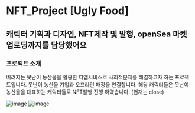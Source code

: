 # NFT_Project [Ugly Food]
## 캐릭터 기획과 디자인, NFT제작 및 발행, openSea 마켓 업로딩까지를 담당했어요 
### 프로젝트 소개 
버려지는 못난이 농산물을 활용한 디앱서비스로 사회적문제를 해결하고자 하는 프로젝트입니다. 
못난이 농산물 기업과 오프라인 매장을 연결합니다. 
해당 캐릭터들은 못난이 농산물을 대표하는 캐릭터들로 NFT발행 진행 하였습니다. (현재는 close)

![image](https://github.com/hyeonheebee/NFT_TEST/assets/97822063/22f532a1-3468-4deb-bb81-b9f650c1cce7)
![image](https://github.com/hyeonheebee/NFT_TEST/assets/97822063/47926e55-ce4d-4cd5-919b-b51ceafc688f)
